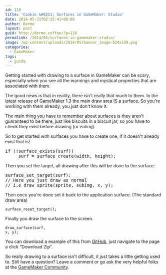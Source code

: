 ```yaml
---
id: 118
title: 'Cookie &#8211; Surfaces in GameMaker: Studio'
date: 2014-05-31T02:25:41+00:00
author: Derme
layout: post
guid: http://derme.coffee/?p=118
permalink: /2014/05/surfaces-in-gamemaker-studio/
image: /wp-content/uploads/2014/05/banner_image-624x159.png
categories:
  - GameMaker
tags:
  - guide
---
```

Getting started with drawing to a surface in GameMaker can be scary, especially when you see all the warnings and mystical properties that are associated with them.

The good news is that in reality, there isn't really that much to them. In the latest release of GameMaker 1.3 the main draw area IS a surface. So you're working with them already, you just don't know it.

The main thing you have to remember about surfaces is they aren't guaranteed to be there, just like biscuits in a biscuit jar, so you have to check they exist before drawing (or eating).

So to get started with surfaces you have to create one, if it doesn't already exist that is!

<pre class="EnlighterJSRAW" data-enlighter-language="c">if (!surface_exists(surf))
     surf = surface_create(width, height);
</pre>

Then you set the target, all drawing after this will be done to the surface.

<pre class="EnlighterJSRAW" data-enlighter-language="c">surface_set_target(surf);
// Here you just draw as normal
// i.e draw_sprite(sprite, subimg, x, y);
</pre>

Then once you're done set it back to the application surface. (The standard draw area)

<code class="EnlighterJSRAW" data-enlighter-language="c">surface_reset_target();‏</code>

Finally you draw the surface to the screen.

<code class="EnlighterJSRAW" data-enlighter-language="c">draw_surface(surf, x, y);</code>

You can download a example of this from [GitHub](https://github.com/derme302/gms-guide-surfaces), just navigate to the page a click &#8220;Download Zip&#8221;.

So really drawing to a surface isn't difficult, it just takes a little getting used to. Still have a question? Leave a comment or go ask the very helpful folks at the [GameMaker Community](http://gmc.yoyogames.com/index.php?showforum=2).